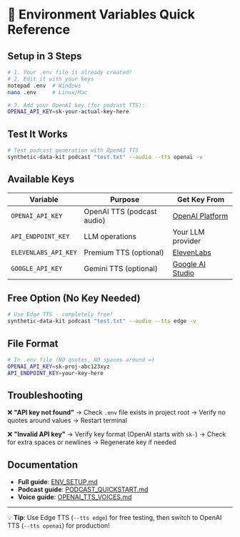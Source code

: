 # 🚀 Environment Variables Quick Reference

## Setup in 3 Steps

```bash
# 1. Your .env file is already created!
# 2. Edit it with your keys
notepad .env  # Windows
nano .env     # Linux/Mac

# 3. Add your OpenAI key (for podcast TTS):
OPENAI_API_KEY=sk-your-actual-key-here
```

## Test It Works

```bash
# Test podcast generation with OpenAI TTS
synthetic-data-kit podcast "test.txt" --audio --tts openai -v
```

## Available Keys

| Variable | Purpose | Get Key From |
|----------|---------|--------------|
| `OPENAI_API_KEY` | OpenAI TTS (podcast audio) | [OpenAI Platform](https://platform.openai.com/api-keys) |
| `API_ENDPOINT_KEY` | LLM operations | Your LLM provider |
| `ELEVENLABS_API_KEY` | Premium TTS (optional) | [ElevenLabs](https://elevenlabs.io/) |
| `GOOGLE_API_KEY` | Gemini TTS (optional) | [Google AI Studio](https://makersuite.google.com/app/apikey) |

## Free Option (No Key Needed)

```bash
# Use Edge TTS - completely free!
synthetic-data-kit podcast "test.txt" --audio --tts edge -v
```

## File Format

```bash
# In .env file (NO quotes, NO spaces around =)
OPENAI_API_KEY=sk-proj-abc123xyz
API_ENDPOINT_KEY=your-key-here
```

## Troubleshooting

❌ **"API key not found"**
→ Check `.env` file exists in project root
→ Verify no quotes around values
→ Restart terminal

❌ **"Invalid API key"**
→ Verify key format (OpenAI starts with `sk-`)
→ Check for extra spaces or newlines
→ Regenerate key if needed

## Documentation

- **Full guide**: [ENV_SETUP.md](ENV_SETUP.md)
- **Podcast guide**: [PODCAST_QUICKSTART.md](PODCAST_QUICKSTART.md)
- **Voice guide**: [OPENAI_TTS_VOICES.md](OPENAI_TTS_VOICES.md)

---

💡 **Tip**: Use Edge TTS (`--tts edge`) for free testing, then switch to OpenAI TTS (`--tts openai`) for production!
